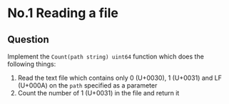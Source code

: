 # No.1 Reading a file

## Question

Implement the `Count(path string) uint64` function which does the following things:

1. Read the text file which contains only 0 (U+0030), 1 (U+0031) and LF (U+000A) on the `path` specified as a parameter
2. Count the number of 1 (U+0031) in the file and return it
